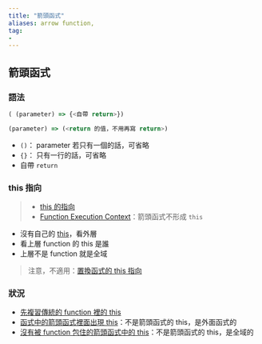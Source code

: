 ```yaml
---
title: "箭頭函式"
aliases: arrow function,
tag: 
- 
---
```

## 箭頭函式
### 語法
```js
( (parameter) => {<自帶 return>})
```
```js
(parameter) => (<return 的值，不用再寫 return>)
```

- `()`： parameter 若只有一個的話，可省略
- `{}`： 只有一行的話，可省略
- 自帶 `return`



### this 指向
>- [this 的指向](this%20的指向.md)
>- [Function Execution Context](Function%20Execution%20Context.md)：箭頭函式不形成 `this`

- 沒有自己的 [this](this.md)，看外層
- 看上層 function 的 this 是誰
- 上層不是 function 就是全域

> 注意，不適用：[置換函式的 this 指向](置換函式的%20this%20指向.md)


### 狀況
- [先複習傳統的 function 裡的 this](先複習傳統的%20function%20裡的%20this.md)
- [函式中的箭頭函式裡面出現 this](函式中的箭頭函式裡面出現%20this.md)：不是箭頭函式的 this，是外面函式的
- [沒有被 function 包住的箭頭函式中的 this](沒有被%20function%20包住的箭頭函式中的%20this.md)：不是箭頭函式的 this，是全域的
